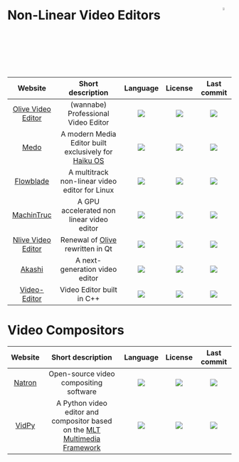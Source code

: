 # Non-Linear Video Editors <img align="right" alt="WIP" src="https://user-images.githubusercontent.com/171307/210726270-adc28ba9-dada-42cf-b53e-b01d03e3dca7.png" width="4%" />
|Website|Short description|Language|License|Last commit|
|:-:|:-:|:-:|:-:|:-:|
|[Olive Video Editor](https://www.olivevideoeditor.org/)|(wannabe) Professional Video Editor|![](https://img.shields.io/github/languages/top/olive-editor/olive?color=pink&style=flat-square)|![](https://flat.badgen.net/github/license/olive-editor/olive?label=)|![](https://flat.badgen.net/github/last-commit/olive-editor/olive?label=)|
|[Medo](https://github.com/smallstepforman/Medo)|A modern Media Editor built exclusively for [Haiku OS](https://www.haiku-os.org/)|![](https://img.shields.io/github/languages/top/smallstepforman/Medo?color=pink&style=flat-square)|![](https://flat.badgen.net/github/license/smallstepforman/Medo?label=)|![](https://flat.badgen.net/github/last-commit/smallstepforman/Medo?label=)|
|[Flowblade](https://jliljebl.github.io/flowblade/)|A multitrack non-linear video editor for Linux|![](https://img.shields.io/github/languages/top/jliljebl/flowblade?color=pink&style=flat-square)|![](https://flat.badgen.net/github/license/jliljebl/flowblade?label=)|![](https://flat.badgen.net/github/last-commit/jliljebl/flowblade?label=)|
|[MachinTruc](https://github.com/hftom/MachinTruc)|A GPU accelerated non linear video editor|![](https://img.shields.io/github/languages/top/hftom/MachinTruc?color=pink&style=flat-square)|![](https://flat.badgen.net/github/license/hftom/MachinTruc?label=)|![](https://flat.badgen.net/github/last-commit/hftom/MachinTruc?label=)|
|[Nlive Video Editor](https://github.com/orange4glace/nlive)|Renewal of [Olive](https://www.olivevideoeditor.org/) rewritten in Qt|![](https://img.shields.io/github/languages/top/orange4glace/nlive?color=pink&style=flat-square)|![](https://flat.badgen.net/github/license/orange4glace/nlive?label=)|![](https://flat.badgen.net/github/last-commit/orange4glace/nlive?label=)|
|[Akashi](https://github.com/akashi-org/akashi)|A next-generation video editor|![](https://img.shields.io/github/languages/top/akashi-org/akashi?color=pink&style=flat-square)|![](https://flat.badgen.net/badge/license/MULTI/blue?label=)|![](https://flat.badgen.net/github/last-commit/akashi-org/akashi?label=)|
|[Video-Editor](https://github.com/NajeebUllah161/Video-Editor)|Video Editor built in C++|![](https://img.shields.io/github/languages/top/NajeebUllah161/Video-Editor?color=pink&style=flat-square)|![](https://flat.badgen.net/github/license/akashi-org/akashi?label=)|![](https://flat.badgen.net/github/last-commit/NajeebUllah161/Video-Editor?label=)|

# Video Compositors
|Website|Short description|Language|License|Last commit|
|:-:|:-:|:-:|:-:|:-:|
|[Natron](http://natrongithub.github.io/)|Open-source video compositing software|![](https://img.shields.io/github/languages/top/NatronGitHub/Natron?color=pink&style=flat-square)|![](https://flat.badgen.net/github/license/NatronGitHub/Natron?label=)|![](https://flat.badgen.net/github/last-commit/NatronGitHub/Natron?label=)|
|[VidPy](https://antiboredom.github.io/vidpy/)|A Python video editor and compositor based on the [MLT Multimedia Framework](https://www.mltframework.org/)|![](https://img.shields.io/github/languages/top/antiboredom/vidpy?color=pink&style=flat-square)|![](https://flat.badgen.net/github/license/antiboredom/vidpy?label=)|![](https://flat.badgen.net/github/last-commit/antiboredom/vidpy?label=)|
